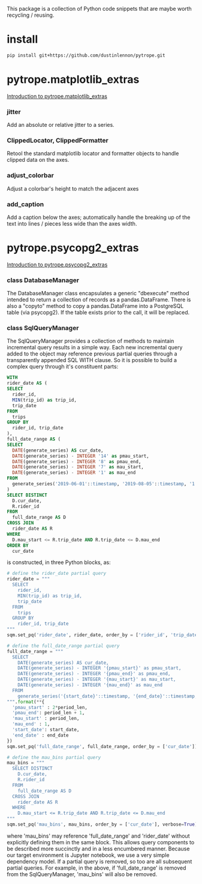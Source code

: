 

This package is a collection of Python code snippets that are maybe worth 
recycling / reusing.


install
====

```bash
pip install git+https://github.com/dustinlennon/pytrope.git
```

pytrope.matplotlib_extras
====

[Introduction to pytrope.matplotlib_extras](https://dlennon.org/notebook/20191007_pytrope)


### jitter

Add an absolute or relative jitter to a series.


### ClippedLocator, ClippedFormatter

Retool the standard matplotlib locator and formatter objects to handle clipped data on 
the axes.


### adjust_colorbar

Adjust a colorbar's height to match the adjacent axes


### add_caption

Add a caption below the axes; automatically handle the breaking up of the
text into lines / pieces less wide than the axes width.


pytrope.psycopg2_extras
====


[Introduction to pytrope.psycopg2_extras](https://dlennon.org/notebook/20191009_pytrope)

### class DatabaseManager

The DatabaseManager class encapsulates a generic "dbexecute" method intended to return a 
collection of records as a pandas.DataFrame.  There is also a "copyto" method to copy a
pandas.DataFrame into a PostgreSQL table (via psycopg2).  If the table exists prior to the
call, it will be replaced.

### class SqlQueryManager

The SqlQueryManager provides a collection of methods to maintain incremental query results
in a simple way.  Each new incremental query added to the object may reference previous 
partial queries through a transparently appended SQL WITH clause.  So it is possible to 
build a complex query through it's constituent parts:

```sql
WITH
rider_date AS (
SELECT
  rider_id, 
  MIN(trip_id) as trip_id,
  trip_date
FROM
  trips
GROUP BY 
  rider_id, trip_date
),
full_date_range AS (
SELECT 
  DATE(generate_series) AS cur_date,
  DATE(generate_series) - INTEGER '14' as pmau_start,
  DATE(generate_series) - INTEGER '8' as pmau_end,
  DATE(generate_series) - INTEGER '7' as mau_start,      
  DATE(generate_series) - INTEGER '1' as mau_end
FROM 
  generate_series('2019-06-01'::timestamp, '2019-08-05'::timestamp, '1 day')
)    
SELECT DISTINCT 
  D.cur_date, 
  R.rider_id
FROM
  full_date_range AS D
CROSS JOIN
  rider_date AS R
WHERE
  D.mau_start <= R.trip_date AND R.trip_date <= D.mau_end
ORDER BY
  cur_date
```

is constructed, in three Python blocks, as:

```python
# define the rider_date partial query
rider_date = """
  SELECT
    rider_id, 
    MIN(trip_id) as trip_id,
    trip_date
  FROM
    trips
  GROUP BY 
    rider_id, trip_date
"""
sqm.set_pq('rider_date', rider_date, order_by = ['rider_id', 'trip_date'])

# define the full_date_range partial query
full_date_range = """
  SELECT 
    DATE(generate_series) AS cur_date,
    DATE(generate_series) - INTEGER '{pmau_start}' as pmau_start,
    DATE(generate_series) - INTEGER '{pmau_end}' as pmau_end,
    DATE(generate_series) - INTEGER '{mau_start}' as mau_start,      
    DATE(generate_series) - INTEGER '{mau_end}' as mau_end
  FROM 
    generate_series('{start_date}'::timestamp, '{end_date}'::timestamp, '1 day')
""".format(**{
  'pmau_start' : 2*period_len,
  'pmau_end': period_len + 1,
  'mau_start' : period_len,
  'mau_end' : 1, 
  'start_date': start_date,
  'end_date' : end_date
})
sqm.set_pq('full_date_range', full_date_range, order_by = ['cur_date']) 

# define the mau_bins partial query
mau_bins = """
  SELECT DISTINCT 
    D.cur_date, 
    R.rider_id
  FROM
    full_date_range AS D
  CROSS JOIN
    rider_date AS R
  WHERE
    D.mau_start <= R.trip_date AND R.trip_date <= D.mau_end
"""
sqm.set_pq('mau_bins', mau_bins, order_by = ['cur_date'], verbose=True)
```

where 'mau_bins' may reference 'full_date_range' and 'rider_date' without 
explicitly defining them in the same block.  This allows query components to 
be described more succinctly and in a less encumbered manner.  Because our
target environment is Jupyter notebook, we use a very simple dependency model.
If a partial query is removed, so too are all subsequent partial queries.  For 
example, in the above, if 'full_date_range' is removed from the SqlQueryManager, 
'mau_bins' will also be removed.